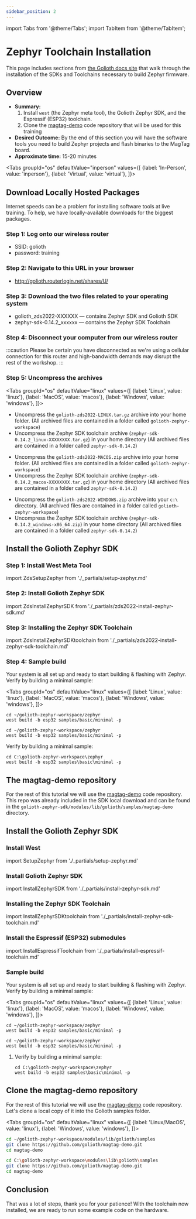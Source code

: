 ```yaml
---
sidebar_position: 2
---
```


import Tabs from '@theme/Tabs';
import TabItem from '@theme/TabItem';

# Zephyr Toolchain Installation

This page includes sections from [the Golioth docs site](https://docs.golioth.io/) that walk through the installation of the SDKs and Toolchains necessary to build Zephyr firmware.

## Overview

* **Summary:**
  1. Install `west` (the Zephyr meta tool), the Golioth Zephyr SDK, and the Espressif (ESP32) toolchain.
  2. Clone the [magtag-demo](https://github.com/golioth/magtag-demo) code repository that will be used for this training
* **Desired Outcome:** By the end of this section you will have the software tools you need to build Zephyr projects and flash binaries to the MagTag board.
* **Approximate time:** 15-20 minutes

<Tabs
groupId="os"
defaultValue="inperson"
values={[
{label: 'In-Person', value: 'inperson'},
{label: 'Virtual', value: 'virtual'},
]}>

<TabItem value="inperson">

## Download Locally Hosted Packages

Internet speeds can be a problem for installing software tools at live training. To help, we have locally-available downloads for the biggest packages.

### Step 1: Log onto our wireless router

  * SSID: golioth
  * password: training

### Step 2: Navigate to this URL in your browser

  * <http://golioth.routerlogin.net/shares/U/>

### Step 3: Download the two files related to your operating system

  * golioth_zds2022-XXXXXX &mdash; contains Zephyr SDK and Golioth SDK
  * zephyr-sdk-0.14.2_xxxxxx &mdash; contains the Zephyr SDK Toolchain

### Step 4: Disconnect your computer from our wireless router

:::caution
Please be certain you have disconnected as we're using a cellular connection for this router and high-bandwidth demands may disrupt the rest of the workshop.
:::

### Step 5: Uncompress the archives

<Tabs
groupId="os"
defaultValue="linux"
values={[
{label: 'Linux', value: 'linux'},
{label: 'MacOS', value: 'macos'},
{label: 'Windows', value: 'windows'},
]}>

<TabItem value="linux">

* Uncompress the `golioth-zds2022-LINUX.tar.gz` archive into your home folder. (All archived files are contained in a folder called `golioth-zephyr-workspace`)
* Uncompress the Zephyr SDK toolchain archive (`zephyr-sdk-0.14.2_linux-XXXXXXXX.tar.gz`) in your home directory (All archived files are contained in a folder called `zephyr-sdk-0.14.2`)

</TabItem>

<TabItem value="macos">

* Uncompress the `golioth-zds2022-MACOS.zip` archive into your home folder. (All archived files are contained in a folder called `golioth-zephyr-workspace`)
* Uncompress the Zephyr SDK toolchain archive (`zephyr-sdk-0.14.2_macos-XXXXXXXX.tar.gz`) in your home directory (All archived files are contained in a folder called `zephyr-sdk-0.14.2`)

</TabItem>

<TabItem value="windows">

* Uncompress the `golioth-zds2022-WINDOWS.zip` archive into your `c:\` directory. (All archived files are contained in a folder called `golioth-zephyr-workspace`)
* Uncompress the Zephyr SDK toolchain archive (`zephyr-sdk-0.14.2_windows-x86_64.zip`) in your home directory (All archived files are contained in a folder called `zephyr-sdk-0.14.2`)

</TabItem>
</Tabs>

## Install the Golioth Zephyr SDK

###  Step 1: Install West Meta Tool

import ZdsSetupZephyr from './_partials/setup-zephyr.md'

<ZdsSetupZephyr/>

### Step 2: Install Golioth Zephyr SDK

import ZdsInstallZephyrSDK from './_partials/zds2022-install-zephyr-sdk.md'

<ZdsInstallZephyrSDK/>

### Step 3:  Installing the Zephyr SDK Toolchain

import ZdsInstallZephyrSDKtoolchain from './_partials/zds2022-install-zephyr-sdk-toolchain.md'

<ZdsInstallZephyrSDKtoolchain/>

### Step 4:  Sample build

Your system is all set up and ready to start building & flashing with Zephyr. Verify by building a minimal sample:

<Tabs
groupId="os"
defaultValue="linux"
values={[
{label: 'Linux', value: 'linux'},
{label: 'MacOS', value: 'macos'},
{label: 'Windows', value: 'windows'},
]}>

<TabItem value="linux">

```shell
cd ~/golioth-zephyr-workspace/zephyr
west build -b esp32 samples/basic/minimal -p
```

</TabItem>
<TabItem value="macos">

```shell
cd ~/golioth-zephyr-workspace/zephyr
west build -b esp32 samples/basic/minimal -p
```

</TabItem>
<TabItem value="windows">

Verify by building a minimal sample:

  ```shell
  cd C:\golioth-zephyr-workspace\zephyr
  west build -b esp32 samples\basic\minimal -p
  ```

</TabItem>
</Tabs>

## The magtag-demo repository

For the rest of this tutorial we will use the [magtag-demo](https://github.com/golioth/magtag-demo) code repository. This repo was already included in the SDK local download and can be found in the `golioth-zephyr-sdk/modules/lib/golioth/samples/magtag-demo` directory.

</TabItem>
<TabItem value="virtual">

## Install the Golioth Zephyr SDK

### Install West

import SetupZephyr from './_partials/setup-zephyr.md'

<SetupZephyr/>

### Install Golioth Zephyr SDK

import InstallZephyrSDK from './_partials/install-zephyr-sdk.md'

<InstallZephyrSDK/>

### Installing the Zephyr SDK Toolchain

import InstallZephyrSDKtoolchain from './_partials/install-zephyr-sdk-toolchain.md'

<InstallZephyrSDKtoolchain/>

### Install the Espressif (ESP32) submodules

import InstallEspressifToolchain from './_partials/install-espressif-toolchain.md'

<InstallEspressifToolchain />

### Sample build

Your system is all set up and ready to start building & flashing with Zephyr. Verify by building a minimal sample:

<Tabs
groupId="os"
defaultValue="linux"
values={[
{label: 'Linux', value: 'linux'},
{label: 'MacOS', value: 'macos'},
{label: 'Windows', value: 'windows'},
]}>

<TabItem value="linux">

```shell
cd ~/golioth-zephyr-workspace/zephyr
west build -b esp32 samples/basic/minimal -p
```

</TabItem>
<TabItem value="macos">

```shell
cd ~/golioth-zephyr-workspace/zephyr
west build -b esp32 samples/basic/minimal -p
```

</TabItem>
<TabItem value="windows">

1. Verify by building a minimal sample:

    ```shell
    cd C:\golioth-zephyr-workspace\zephyr
    west build -b esp32 samples\basic\minimal -p
    ```

</TabItem>
</Tabs>

## Clone the magtag-demo repository

For the rest of this tutorial we will use the [magtag-demo](https://github.com/golioth/magtag-demo) code repository. Let's clone a local copy of it into the Golioth samples folder.

<Tabs
groupId="os"
defaultValue="linux"
values={[
{label: 'Linux/MacOS', value: 'linux'},
{label: 'Windows', value: 'windows'},
]}>

<TabItem value="linux">

```bash
cd ~/golioth-zephyr-workspace/modules/lib/golioth/samples
git clone https://github.com/golioth/magtag-demo.git
cd magtag-demo
```

</TabItem>
<TabItem value="windows">

```bash
cd C:\golioth-zephyr-workspace\modules\lib\golioth\samples
git clone https://github.com/golioth/magtag-demo.git
cd magtag-demo
```

</TabItem>
</Tabs>

</TabItem>
</Tabs>

## Conclusion

That was a lot of steps, thank you for your patience! With the toolchain now installed, we are ready to run some example code on the hardware.

